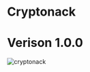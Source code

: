 # Cryptonack

# Verison 1.0.0

![cryptonack](https://user-images.githubusercontent.com/36950610/202931717-7c76d6a6-70cb-4aef-b17e-b18cd90036b5.PNG)
